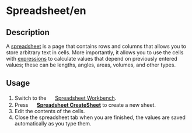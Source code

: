 # Spreadsheet/en



## Description

A [spreadsheet](spreadsheet.md) is a page that contains rows and columns that allows you to store arbitrary text in cells. More importantly, it allows you to use the cells with [expressions](Expressions.md) to calculate values that depend on previously entered values; these can be lengths, angles, areas, volumes, and other types.

## Usage

1.  Switch to the <img alt="" src=images/Workbench_Spreadsheet.svg  style="width:16px;"> [Spreadsheet Workbench](Spreadsheet_Workbench.md).
2.  Press **<img src=images/Spreadsheet_CreateSheet.svg style="width:16px"> [Spreadsheet CreateSheet](Spreadsheet_CreateSheet.md)** to create a new sheet.
3.  Edit the contents of the cells.
4.  Close the spreadsheet tab when you are finished, the values are saved automatically as you type them.



